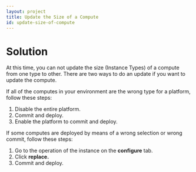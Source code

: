 ```yaml
---
layout: project
title: Update the Size of a Compute
id: update-size-of-compute
---
```


# Solution

At this time, you can not update the size (Instance Types) of a compute from one type to other.  There are two ways to do an update if you want to update the compute.

If all of the computes in your environment are the wrong type for a platform, follow these steps:


1. Disable the entire platform.
2. Commit and deploy.
3. Enable the platform to commit and deploy.

If some computes are deployed by means of a wrong selection or wrong commit, follow these steps:


1. Go to the operation of the instance on the **configure** tab.
2. Click **replace.**
3. Commit and deploy.


